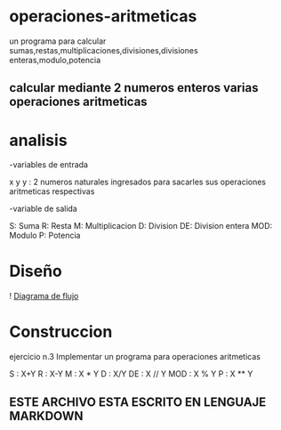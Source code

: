# operaciones-aritmeticas
un programa para calcular sumas,restas,multiplicaciones,divisiones,divisiones enteras,modulo,potencia
## calcular mediante 2 numeros enteros varias operaciones aritmeticas

# analisis

-variables de entrada

x y y : 2 numeros naturales ingresados para sacarles sus operaciones aritmeticas respectivas 

-variable de salida 

S: Suma
R: Resta
M: Multiplicacion
D: Division 
DE: Division entera
MOD: Modulo
P: Potencia

# Diseño

! [Diagrama de flujo](diagrama.png "diagrama de flujo")

# Construccion

ejercicio n.3 Implementar un programa para operaciones aritmeticas

S : X+Y
R : X-Y
M : X * Y
D : X/Y
DE : X // Y
MOD : X % Y
P : X ** Y

## ESTE ARCHIVO ESTA ESCRITO EN LENGUAJE MARKDOWN
